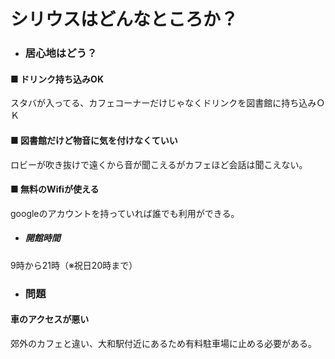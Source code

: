 # シリウスはどんなところか？

- ### 居心地はどう？
#### ■ ドリンク持ち込みOK
スタバが入ってる、カフェコーナーだけじゃなくドリンクを図書館に持ち込みＯＫ
#### ■ 図書館だけど物音に気を付けなくていい
ロビーが吹き抜けで遠くから音が聞こえるがカフェほど会話は聞こえない。
#### ■ 無料のWifiが使える
googleのアカウントを持っていれば誰でも利用ができる。
- #####  開館時間
 9時から21時（※祝日20時まで）

- ### 問題
#### 車のアクセスが悪い
郊外のカフェと違い、大和駅付近にあるため有料駐車場に止める必要がある。
